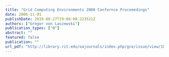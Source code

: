 ```yaml
---
title: "Grid Computing Environments 2006 Confernce Proceeedings"
date: 2006-11-01
publishDate: 2019-08-27T19:08:08.223521Z
authors: ["Gregor von Laszewski"]
publication_types: ["0"]
abstract: ""
featured: false
publication: ""
url_pdf: "http://library.rit.edu/oajournals/index.php/gce/issue/view/10/showToc"
---
```


